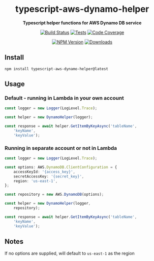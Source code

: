 <h1 align="center">typescript-aws-dynamo-helper</h1>

<div align="center">
    
<b>Typescript helper functions for AWS Dynamo DB service</b>
    
[![Build Status](https://dev.azure.com/kbrashears5/github/_apis/build/status/kbrashears5.typescript-aws-dynamo-helper?branchName=master)](https://dev.azure.com/kbrashears5/github/_build/latest?definitionId=14&branchName=master)
[![Tests](https://img.shields.io/azure-devops/tests/kbrashears5/github/14)](https://img.shields.io/azure-devops/tests/kbrashears5/github/14)
[![Code Coverage](https://img.shields.io/azure-devops/coverage/kbrashears5/github/14)](https://img.shields.io/azure-devops/coverage/kbrashears5/github/14)

[![NPM Version](https://img.shields.io/npm/v/typescript-aws-dynamo-helper)](https://img.shields.io/npm/v/typescript-aws-dynamo-helper)
[![Downloads](https://img.shields.io/npm/dt/typescript-aws-dynamo-helper)](https://img.shields.io/npm/dt/typescript-aws-dynamo-helper)
</div>

## Install
```
npm install typescript-aws-dynamo-helper@latest
```

## Usage
### Default - running in Lambda in your own account
```typescript
const logger = new Logger(LogLevel.Trace);

const helper = new DynamoHelper(logger);

const response = await helper.GetItemByKeyAsync('tableName',
    'keyName',
    'keyValue');
```

### Running in separate account or not in Lambda
```typescript
const logger = new Logger(LogLevel.Trace);

const options: AWS.DynamoDB.ClientConfiguration = {
    accessKeyId: '{access_key}',
    secretAccessKey: '{secret_key}',
    region: 'us-east-1',
};

const repository = new AWS.DynamoDB(options);

const helper = new DynamoHelper(logger,
    repository);

const response = await helper.GetItemByKeyAsync('tableName',
    'keyName',
    'keyValue');
```

## Notes
If no options are supplied, will default to `us-east-1` as the region